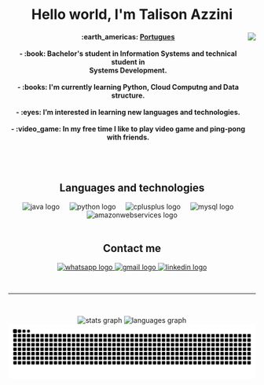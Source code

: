 <h1 align="center">Hello world, I'm Talison Azzini</h1>
<div>
  <img align="right" height="230" src="https://user-images.githubusercontent.com/74038190/212749447-bfb7e725-6987-49d9-ae85-2015e3e7cc41.gif"  />
  <h4 align="center">
    :earth_americas:
    <a href="README.md" align="center">Portugues</a><br><br>
    - :book: Bachelor's student in Information Systems and technical student in<br>Systems Development.<br><br>
    - :books: I'm currently learning Python, Cloud Computng and Data structure.<br><br>
    - :eyes: I’m interested in learning new languages and technologies.<br><br>
    - :video_game: In my free time I like to play video game and ping-pong with friends.
  </h4>
</div>

<br><br>

<h2 align="center">Languages and technologies</h2> 
<div align="center">
  <img src="https://cdn.jsdelivr.net/gh/devicons/devicon/icons/java/java-original.svg" height="45" alt="java logo"  />
  <img width="12" />
  <img src="https://cdn.jsdelivr.net/gh/devicons/devicon/icons/python/python-original.svg" height="45" alt="python logo"  />
  <img width="12" />
  <img src="https://cdn.jsdelivr.net/gh/devicons/devicon/icons/cplusplus/cplusplus-original.svg" height="45" alt="cplusplus logo"  />
  <img width="12" />
  <img src="https://cdn.jsdelivr.net/gh/devicons/devicon/icons/mysql/mysql-original.svg" height="45" alt="mysql logo"  />
  <img width="12" />
  <img src="https://cdn.jsdelivr.net/gh/devicons/devicon/icons/amazonwebservices/amazonwebservices-original-wordmark.svg" height="45" alt="amazonwebservices logo"  />
</div><br>

<h2 align="center">Contact me</h2>
<div align="center">
  <a href="https://wa.me/+5521987892416" target="_blank">
    <img src="https://raw.githubusercontent.com/maurodesouza/profile-readme-generator/master/src/assets/icons/social/whatsapp/default.svg" width="52" height="40" alt="whatsapp logo"  />
  </a>
  
  <a href="mailto:talison.azzini@gmail.com" target="_blank">
    <img src="https://raw.githubusercontent.com/maurodesouza/profile-readme-generator/master/src/assets/icons/social/gmail/default.svg" width="52" height="40" alt="gmail logo"  />
  </a>
  
  <a href="https://linkedin.com/in/talisonazzini" target="_blank">
    <img src="https://raw.githubusercontent.com/maurodesouza/profile-readme-generator/master/src/assets/icons/social/linkedin/default.svg" width="52" height="40" alt="linkedin logo" />
  </a>
</div>

<br><hr><br>

<div align="center">
  <img src="https://github-readme-stats.vercel.app/api?username=TalisonAzzini&hide_title=true&hide_rank=true&show_icons=true&include_all_commits=true&count_private=true&disable_animations=false&theme=dracula&locale=en&hide_border=false&order=1" height="135" alt="stats graph"  />
  <img src="https://github-readme-stats.vercel.app/api/top-langs?username=TalisonAzzini&locale=en&hide_title=true&layout=compact&card_width=320&langs_count=5&theme=dracula&hide_border=false&order=2" height="135" alt="languages graph"  />
<img align="center" src="https://raw.githubusercontent.com/TalisonAzzini/TalisonAzzini/output/snake.svg" alt="Snake animation" />
</div>
